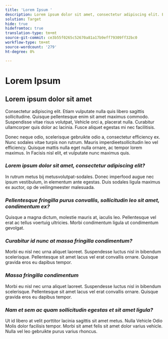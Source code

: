 ```yaml
---
title: 'Lorem Ipsum '
description: Lorem ipsum dolor sit amet, consectetur adipiscing elit. Etiam vulputate nulla quis libero sagittis sollicitudine.
solution: Target
hide: true
hidefromtoc: true
translation-type: tm+mt
source-git-commit: ce3b55f0265c52670a81a17b9eff79309ff32bc0
workflow-type: tm+mt
source-wordcount: '279'
ht-degree: 0%

---
```



# Lorem Ipsum

## Lorem ipsum dolor sit amet

Consectetur adipiscing elit. Etiam vulputate nulla quis libero sagittis sollicitudine. Quisque pellentesque enim sit amet maximus commodo. Suspendisse vitae risus volutpat, Vehicle orci a, placerat nulla. Curabitur ullamcorper quis dolor ac lacinia. Fusce aliquet egestas mi nec facilitisis.

Donec neque odio, scelerisque gebruikte odio a, consectetur efficiency ex. Nunc sodales vitae turpis non rutrum. Mauris imperdieetsollicitudin leo vel efficiency. Quisque mattis nulla eget nulla ornare, ac tempor lorem maximus. In Facisis nisl elit, et vulputate nunc maximus quis.

### **_Lorem ipsum dolor sit amet, consectetur adipiscing elit?_**

In rutrum metus bij metusvolutpat-sodales. Donec imperfood augue nec ipsum vestibulum, in elementum ante egestas. Duis sodales ligula maximus ex auctor, op de veilingmeester malesuada.

### **_Pellentesque fringilla purus convallis, sollicitudin leo sit amet, condimentum ex?_**

Quisque a magna dictum, molestie mauris at, iaculis leo. Pellentesque vel erat ac tellus voertuig ultricies. Morbi condimentum ligula ut condimentum gevolgat.

### **_Curabitur id nunc at massa fringilla condimentum?_**

Morbi eu nisl nec urna aliquet laoreet. Suspendesse luctus nisl in bibendum scelerisque. Pellentesque sit amet lacus vel erat convallis ornare. Quisque gravida eros eu dapibus tempor.

### **_Massa fringilla condimentum_**

Morbi eu nisl nec urna aliquet laoreet. Suspendesse luctus nisl in bibendum scelerisque. Pellentesque sit amet lacus vel erat convallis ornare. Quisque gravida eros eu dapibus tempor.

### **_Nam et sem ac quam sollicitudin egestas et sit amet ligula?_**

Ut id libero at velit porttitor lacinia sagittis sit amet metus. Nulla Vehicle Odio Molis dolor facilisis tempor. Morbi sit amet felis sit amet dolor varius vehicle. Nulla vel leo gebruikte purus varius rhoncus.